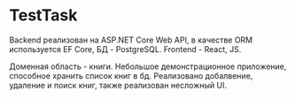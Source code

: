 # TestTask
Backend реализован на ASP.NET Core Web API, в качестве ORM используется EF Core, БД - PostgreSQL. Frontend - React, JS.

Доменная область - книги. Небольшое демонстрационное приложение, способное хранить список книг в бд. Реализовано добалвение, удаление и поиск книг, также реализован несложный UI.
